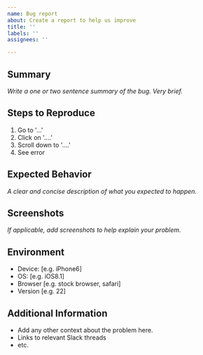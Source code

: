 ```yaml
---
name: Bug report
about: Create a report to help us improve
title: ''
labels: ''
assignees: ''

---
```


## Summary

*Write a one or two sentence summary of the bug. Very brief.*

## Steps to Reproduce

1. Go to '...'
2. Click on '....'
3. Scroll down to '....'
4. See error

## Expected Behavior

*A clear and concise description of what you expected to happen.*

## Screenshots

*If applicable, add screenshots to help explain your problem.*

## Environment

 - Device: [e.g. iPhone6]
 - OS: [e.g. iOS8.1]
 - Browser [e.g. stock browser, safari]
 - Version [e.g. 22]

## Additional Information

- Add any other context about the problem here.
- Links to relevant Slack threads
- etc.
